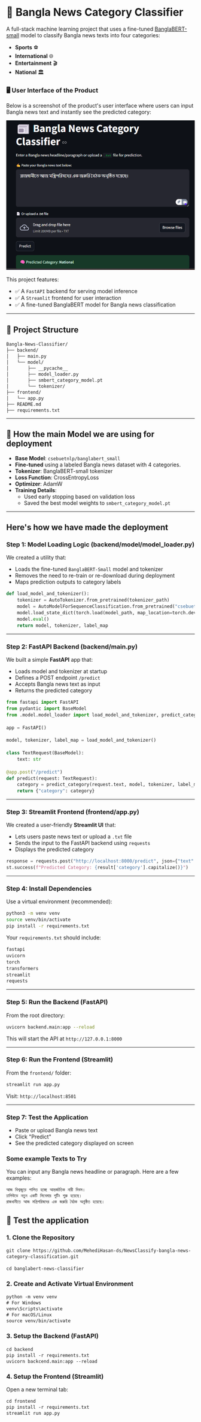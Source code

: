# 📰 Bangla News Category Classifier

A full-stack machine learning project that uses a fine-tuned [BanglaBERT-small](https://huggingface.co/csebuetnlp/banglabert_small) model to classify Bangla news texts into four categories:

* **Sports** ⚽
* **International** 🌐
* **Entertainment** 🎬
* **National** 🏛️

### 🖥️ User Interface of the Product

Below is a screenshot of the product's user interface where users can input Bangla news text and instantly see the predicted category:

![User Interface](user_interface.png)



This project features:
- ✅ A `FastAPI` backend for serving model inference
- ✅ A `Streamlit` frontend for user interaction
- ✅ A fine-tuned BanglaBERT model for Bangla news classification

---

## 📂 Project Structure
```
Bangla-News-Classifier/
├── backend/
│   ├── main.py
│   └── model/
│       ├── __pycache__
│       ├── model_loader.py
│       ├── smbert_category_model.pt
│       └── tokenizer/
├── frontend/
│   └── app.py
├── README.md
├── requirements.txt

```


---

## 🧠 How the main Model we are using for deployment

- **Base Model**: `csebuetnlp/banglabert_small`
- **Fine-tuned** using a labeled Bangla news dataset with 4 categories.
- **Tokenizer**: BanglaBERT-small tokenizer
- **Loss Function**: CrossEntropyLoss
- **Optimizer**: AdamW
- **Training Details**:
  - Used early stopping based on validation loss
  - Saved the best model weights to `smbert_category_model.pt`

---


## Here's how we have made the deployment

### Step 1: Model Loading Logic (backend/model/model\_loader.py)

We created a utility that:

* Loads the fine-tuned `BanglaBERT-Small` model and tokenizer
* Removes the need to re-train or re-download during deployment
* Maps prediction outputs to category labels

```python
def load_model_and_tokenizer():
    tokenizer = AutoTokenizer.from_pretrained(tokenizer_path)
    model = AutoModelForSequenceClassification.from_pretrained("csebuetnlp/banglabert_small", num_labels=4)
    model.load_state_dict(torch.load(model_path, map_location=torch.device("cpu")))
    model.eval()
    return model, tokenizer, label_map
```

---

### Step 2: FastAPI Backend (backend/main.py)

We built a simple **FastAPI** app that:

* Loads model and tokenizer at startup
* Defines a POST endpoint `/predict`
* Accepts Bangla news text as input
* Returns the predicted category

```python
from fastapi import FastAPI
from pydantic import BaseModel
from .model.model_loader import load_model_and_tokenizer, predict_category

app = FastAPI()

model, tokenizer, label_map = load_model_and_tokenizer()

class TextRequest(BaseModel):
    text: str

@app.post("/predict")
def predict(request: TextRequest):
    category = predict_category(request.text, model, tokenizer, label_map)
    return {"category": category}
```

---

### Step 3: Streamlit Frontend (frontend/app.py)

We created a user-friendly **Streamlit UI** that:

* Lets users paste news text or upload a `.txt` file
* Sends the input to the FastAPI backend using `requests`
* Displays the predicted category

```python
response = requests.post("http://localhost:8000/predict", json={"text": input_text})
st.success(f"Predicted Category: {result['category'].capitalize()}")
```

---

### Step 4: Install Dependencies

Use a virtual environment (recommended):

```bash
python3 -m venv venv
source venv/bin/activate
pip install -r requirements.txt
```

Your `requirements.txt` should include:

```txt
fastapi
uvicorn
torch
transformers
streamlit
requests
```

---

### Step 5: Run the Backend (FastAPI)

From the root directory:

```bash
uvicorn backend.main:app --reload
```

This will start the API at `http://127.0.0.1:8000`

---

### Step 6: Run the Frontend (Streamlit)

From the `frontend/` folder:

```bash
streamlit run app.py
```

Visit: `http://localhost:8501`

---

### Step 7: Test the Application

* Paste or upload Bangla news text
* Click "Predict"
* See the predicted category displayed on screen

### Some example Texts to Try
You can input any Bangla news headline or paragraph. Here are a few examples:
```
আজ বিশ্বজুড়ে পালিত হচ্ছে আন্তর্জাতিক নারী দিবস।
ঢালিউডে নতুন একটি সিনেমার শুটিং শুরু হয়েছে।
রাজধানীতে আজ মন্ত্রিপরিষদের এক জরুরি বৈঠক অনুষ্ঠিত হয়েছে।

```


## 🚀 Test the application 

### 1. Clone the Repository

```
git clone https://github.com/MehediHasan-ds/NewsClassify-bangla-news-category-classification.git

cd banglabert-news-classifier
```

### 2. Create and Activate Virtual Environment
```
python -m venv venv
# For Windows
venv\Scripts\activate
# For macOS/Linux
source venv/bin/activate

```

###  3. Setup the Backend (FastAPI)

```
cd backend
pip install -r requirements.txt
uvicorn backcend.main:app --reload

```

### 4. Setup the Frontend (Streamlit)
Open a new terminal tab:

```
cd frontend
pip install -r requirements.txt
streamlit run app.py

```